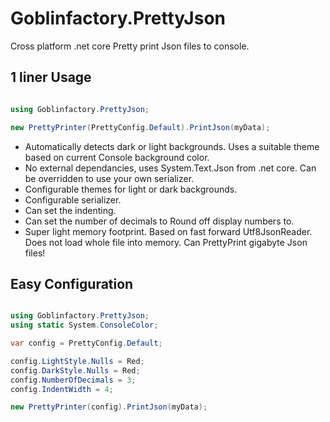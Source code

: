 # Goblinfactory.PrettyJson

Cross platform .net core Pretty print Json files to console.

## 1 liner Usage

```csharp

using Goblinfactory.PrettyJson;

new PrettyPrinter(PrettyConfig.Default).PrintJson(myData);

```

- Automatically detects dark or light backgrounds. Uses a suitable theme based on current Console background color.
- No external dependancies, uses System.Text.Json from .net core. Can be overridden to use your own serializer.
- Configurable themes for light or dark backgrounds.
- Configurable serializer.
- Can set the indenting.
- Can set the number of decimals to Round off display numbers to.
- Super light memory footprint. Based on fast forward Utf8JsonReader. Does not load whole file into memory. Can PrettyPrint gigabyte Json files!



## Easy Configuration

```csharp

using Goblinfactory.PrettyJson;
using static System.ConsoleColor;

var config = PrettyConfig.Default;

config.LightStyle.Nulls = Red;
config.DarkStyle.Nulls = Red;
config.NumberOfDecimals = 3;
config.IndentWidth = 4;

new PrettyPrinter(config).PrintJson(myData);

```

